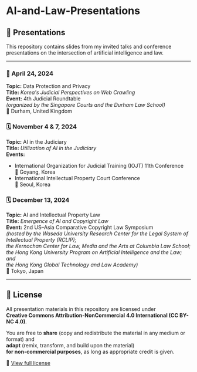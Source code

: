 # AI-and-Law-Presentations

## 📘 Presentations  
This repository contains slides from my invited talks and conference presentations on the intersection of artificial intelligence and law.

---

### 📅 April 24, 2024   
**Topic:** Data Protection and Privacy  
**Title:** *Korea's Judicial Perspectives on Web Crawling*  
**Event:** 4th Judicial Roundtable  
_(organized by the Singapore Courts and the Durham Law School)_  
📍 Durham, United Kingdom

### 🗓️ November 4 & 7, 2024  
**Topic:** AI in the Judiciary  
**Title:** *Utilization of AI in the Judiciary*  
**Events:**  
- International Organization for Judicial Training (IOJT) 11th Conference  
  📍 Goyang, Korea  
- International Intellectual Property Court Conference  
  📍 Seoul, Korea 

### 🗓️ December 13, 2024  
**Topic:** AI and Intellectual Property Law  
**Title:** *Emergence of AI and Copyright Law*  
**Event:** 2nd US–Asia Comparative Copyright Law Symposium  
_(hosted by the Waseda University Research Center for the Legal System of Intellectual Property (RCLIP);  
the Kernochan Center for Law, Media and the Arts at Columbia Law School;  
the Hong Kong University Program on Artificial Intelligence and the Law; and  
the Hong Kong Global Technology and Law Academy)_  
📍 Tokyo, Japan

---

## 📄 License
All presentation materials in this repository are licensed under  
**Creative Commons Attribution-NonCommercial 4.0 International (CC BY-NC 4.0)**.

You are free to **share** (copy and redistribute the material in any medium or format) and  
**adapt** (remix, transform, and build upon the material)  
**for non-commercial purposes**, as long as appropriate credit is given.

🔗 [View full license](https://creativecommons.org/licenses/by-nc/4.0/)
